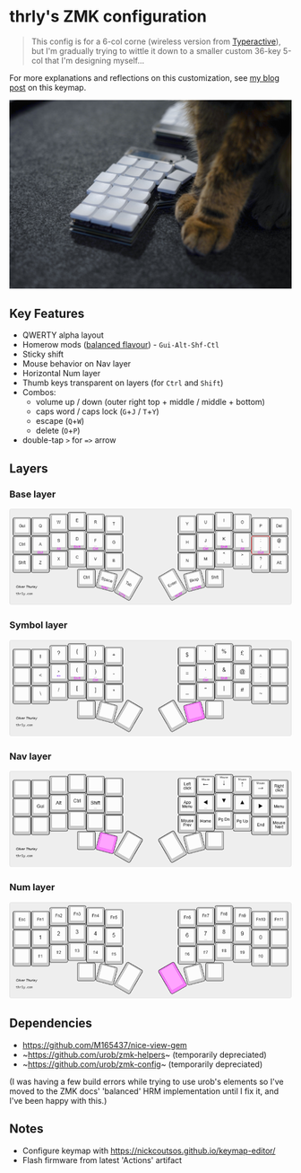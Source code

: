 # thrly's ZMK configuration

> This config is for a 6-col corne (wireless version from [Typeractive](https://typeractive.xyz/)), but I'm gradually trying to wittle it down to a smaller custom 36-key 5-col that I'm designing myself...

For more explanations and reflections on this customization, see [my blog post](https://thrly.com/blog/thoughts-on-customising-a-split-keyboard-layout/) on this keymap.

![cat paws and keyboard closeup](./img/cat-corne.jpg)

## Key Features

- QWERTY alpha layout
- Homerow mods ([balanced flavour](https://zmk.dev/docs/keymaps/behaviors/hold-tap#option-3-balanced)) - `Gui-Alt-Shf-Ctl`
- Sticky shift
- Mouse behavior on Nav layer
- Horizontal Num layer
- Thumb keys transparent on layers (for `Ctrl` and `Shift`)
- Combos:
  - volume up / down (outer right top + middle / middle + bottom)
  - caps word / caps lock (`G`+`J` / `T`+`Y`)
  - escape (`Q`+`W`)
  - delete (`O`+`P`)
- double-tap `>` for `=>` arrow

## Layers

### Base layer

![Base keymap diagram](./img/corne-base-layer.png)

### Symbol layer

![Symbol keymap diagram](./img/corne-symbol-layer.png)

### Nav layer

![Nav keymap diagram](./img/corne-nav-layer.png)

### Num layer

![Num keymap diagram](./img/corne-num-layer.png)

## Dependencies

- https://github.com/M165437/nice-view-gem
- ~https://github.com/urob/zmk-helpers~ (temporarily depreciated)
- ~https://github.com/urob/zmk-config~ (temporarily depreciated)

(I was having a few build errors while trying to use urob's elements so I've moved to the ZMK docs' 'balanced' HRM implementation until I fix it, and I've been happy with this.)

## Notes

- Configure keymap with https://nickcoutsos.github.io/keymap-editor/
- Flash firmware from latest 'Actions' artifact

